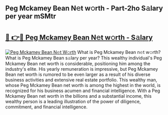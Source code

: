 ## Peg Mckamey Bean N𝚎t w𝚘rth - Part-2ho S𝚊lary per year mSMtr

# <h2><a href="http://gc1wwz.nevu.top/?p=Peg+Mckamey+Bean">🔗 👉🔴 Peg Mckamey Bean N𝚎t w𝚘rth - S𝚊lary</a></h2>

[![Peg Mckamey Bean N𝚎t W𝚘rth](https://i.imgur.com/Oavwk0R.jpeg)](http://gc1wwz.nevu.top/?p=Peg+Mckamey+Bean)
What is Peg Mckamey Bean n𝚎t w𝚘rth? What is Peg Mckamey Bean s𝚊lary per year?
This wealthy individual's Peg Mckamey Bean net worth is considerable, positioning him among the industry's elite. His yearly remuneration is impressive, but Peg Mckamey Bean net worth is rumored to be even larger as a result of his diverse business activities and extensive real estate portfolio. This wealthy man, whose Peg Mckamey Bean net worth is among the highest in the world, is recognized for his business acumen and financial intelligence. With a Peg Mckamey Bean net worth in the billions and a substantial income, this wealthy person is a leading illustration of the power of diligence, commitment, and financial intelligence.
